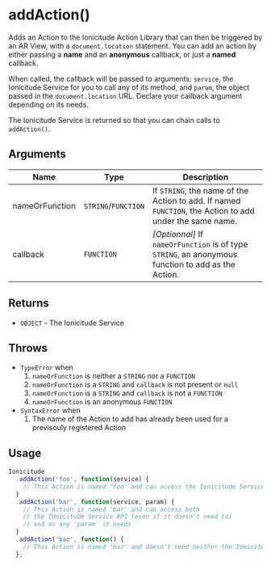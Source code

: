 # addAction()

Adds an Action to the Ionicitude Action Library that can then be triggered by an AR View, with a `document.location` statement. You can add an action by either passing a **name** and an **anonymous** callback, or just a **named** callback.

When called, the callback will be passed to arguments: `service`, the Ionicitude Service for you to call any of its method, and `param`, the object passed in the `document.location` URL. Declare your callback argument depending on its needs.

The Ionicitude Service is returned so that you can chain calls to `addAction()`.

## Arguments

Name|Type|Description
----|----|-----------
nameOrFunction|`STRING`/`FUNCTION`|If `STRING`, the name of the Action to add. If named `FUNCTION`, the Action to add under the same name.
callback|`FUNCTION`|_[Optionnal]_ If `nameOrFunction` is of type `STRING`, an anonymous function to add as the Action.

## Returns
- `OBJECT` - The Ionicitude Service

## Throws
- `TypeError` when
	1. `nameOrFunction` is neither a `STRING` nor a `FUNCTION`
	2. `nameOrFunction` is a `STRING` and `callback` is not present or `null`
	3. `nameOrFunction` is a `STRING` and `callback` is not a `FUNCTION`
	4. `nameOrFunction` is an anonymous `FUNCTION`
- `SyntaxError` when
	1. The name of the Action to add has already been used for a previsouly registered Action

## Usage
```javascript
Ionicitude
  .addAction('foo', function(service) {
    // This Action is named 'foo' and can access the Ionicitude Service API	
  }
  .addAction('bar', function(service, param) {
    // This Action is named 'bar' and can access both
    // the Ionicitude Service API (even if it doesn't need to)
    // and as any 'param' it needs
  }
  .addAction('baz', function() {
    // This Action is named 'baz' and doesn't need neither the Ionicitude Service nor any 'param'.
  };
```
